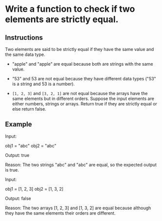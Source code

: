 # Write a function to check if two elements are strictly equal.

## Instructions

Two elements are said to be strictly equal if they have the same value and the same data type.

- "apple" and "apple" are equal because both are strings with the same value.

- "53" and 53 are not equal because they have different data types ("53" is a string and 53 is a number).

- `[1, 2, 3]` and `[3, 2, 1]` are not equal because the arrays have the same elements but in different orders.
  Suppose the input elements are either numbers, strings or arrays. Return true if they are strictly equal or else return false.

## Example

Input:

obj1 = "abc"
obj2 = "abc"

Output: true

Reason: The two strings "abc" and "abc" are equal, so the expected output is true.

Input:

obj1 = [1, 2, 3]
obj2 = [1, 3, 2]

Output: false

Reason: The two arrays [1, 2, 3] and [1, 3, 2] are equal because although they have the same elements their orders are different.
